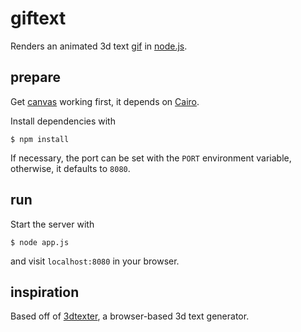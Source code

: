 giftext
=======

Renders an animated 3d text [gif](http://en.wikipedia.org/wiki/Graphics_Interchange_Format) in [node.js](http://nodejs.org).

prepare
-------
Get [canvas](https://github.com/Automattic/node-canvas) working first, it depends on [Cairo](http://cairographics.org/).

Install dependencies with
```
$ npm install
```
If necessary, the port can be set with the `PORT` environment variable, otherwise, it defaults to `8080`. 

run
---
Start the server with 
```
$ node app.js
```
and visit `localhost:8080` in your browser.

inspiration
-----------
Based off of [3dtexter](https://github.com/ericleong/3dtexter), a browser-based 3d text generator.